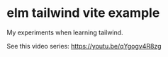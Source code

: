 # elm tailwind vite example

My experiments when learning tailwind.

See this video series: https://youtu.be/qYgogv4R8zg
